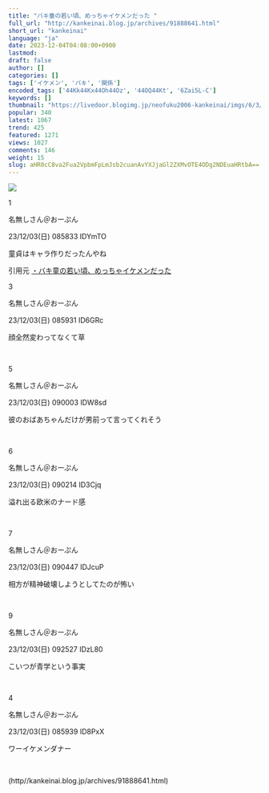 ```yaml
---
title: "バキ童の若い頃、めっちゃイケメンだった "
full_url: "http://kankeinai.blog.jp/archives/91888641.html"
short_url: "kankeinai"
language: "ja"
date: 2023-12-04T04:08:00+0900
lastmod: 
draft: false
author: []
categories: []
tags: ['イケメン', 'バキ', '関係']
encoded_tags: ['44Kk44Kx44Oh44Oz', '44OQ44Kt', '6Zai5L-C']
keywords: []
thumbnail: "https://livedoor.blogimg.jp/neofuku2006-kankeinai/imgs/6/3/63462312-s.jpg"
popular: 340
latest: 1067
trend: 425
featured: 1271
views: 1027
comments: 146
weight: 15
slug: aHR0cC8va2Fua2VpbmFpLmJsb2cuanAvYXJjaGl2ZXMvOTE4ODg2NDEuaHRtbA==
---
```


![](https://livedoor.blogimg.jp/neofuku2006-kankeinai/imgs/6/3/63462312-s.jpg)

<div><p class='t_h'>1 <p>名無しさん＠おーぷん</p> <p> 23/12/03(日) 085833 IDYmTO</p></p><p>童貞はキャラ作りだったんやね</p><p>引用元 <a href='http//2chspa.com/thread/livejupiter/1701561513' target='_blank'>・</a><a href='https//hayabusa.open2ch.net/test/read.cgi/livejupiter/1701561513/' target='_blank'>バキ童の若い頃、めっちゃイケメンだった</a></p><p class='t_h'>3 <p>名無しさん＠おーぷん</p> <p> 23/12/03(日) 085931 ID6GRc</p></p> <p class='t_b'> 顔全然変わってなくて草 </p><br> <p class='t_h'>5 <p>名無しさん＠おーぷん</p> <p> 23/12/03(日) 090003 IDW8sd</p></p> <p class='t_b'> 彼のおばあちゃんだけが男前って言ってくれそう </p><br> <p class='t_h'>6 <p>名無しさん＠おーぷん</p> <p> 23/12/03(日) 090214 ID3Cjq</p></p> <p class='t_b'> 溢れ出る欧米のナード感 </p><br> <p class='t_h'>7 <p>名無しさん＠おーぷん</p> <p> 23/12/03(日) 090447 IDJcuP</p></p> <p class='t_b'> 相方が精神破壊しようとしてたのが怖い </p><br> <p class='t_h'>9 <p>名無しさん＠おーぷん</p> <p> 23/12/03(日) 092527 IDzL80</p></p> <p class='t_b'> こいつが青学という事実 </p><br> <p class='t_h'>4 <p>名無しさん＠おーぷん</p> <p> 23/12/03(日) 085939 ID8PxX</p></p> <p class='t_b'> ワーイケメンダナー </p><br> <img border='0' width='1' height='1' src='https//www13.a8.net/0.gif?a8mat=2BJK9W+3WIBJM+249K+BWGDT' alt=''> </div>

(http//kankeinai.blog.jp/archives/91888641.html)
